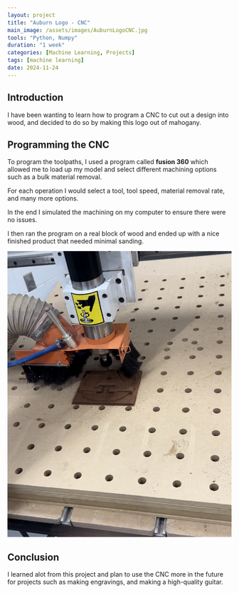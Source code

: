 ```yaml
---
layout: project
title: "Auburn Logo - CNC"
main_image: /assets/images/AuburnLogoCNC.jpg
tools: "Python, Numpy"
duration: "1 week"
categories: [Machine Learning, Projects]
tags: [machine learning]
date: 2024-11-24
---
```


## Introduction

I have been wanting to learn how to program a CNC to cut out a design into wood, and decided to do so by making this logo out of mahogany.

## Programming the CNC

To program the toolpaths, I used a program called **fusion 360** which allowed me to load up my model and select different machining options such as a bulk material removal.

For each operation I would select a tool, tool speed, material removal rate, and many more options. 

In the end I simulated the machining on my computer to ensure there were no issues.

I then ran the program on a real block of wood and ended up with a nice finished product that needed minimal sanding.

![Router Running](/assets/images/routerAuburnLogo.jpg)


## Conclusion

I learned alot from this project and plan to use the CNC more in the future for projects such as making engravings, and making a high-quality guitar.